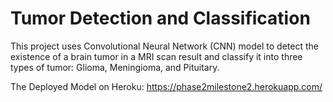 # Tumor Detection and Classification
This project uses Convolutional Neural Network (CNN) model to detect the existence of a brain tumor in a MRI scan result and classify it into three types of tumor: Glioma, Meningioma, and Pituitary.

The Deployed Model on Heroku: https://phase2milestone2.herokuapp.com/
